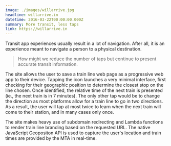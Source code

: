 ```yaml
---
image: ./images/willarrive.jpg
headline: willarrive.in
datetime: 2016-03-22T00:00:00.000Z
summary: More transit, less taps
link: https://willarrive.in
---
```

Transit app experiences usually result in a lot of navigation. After all, it is an experience meant to navigate a person to a physical destination. 

> How might we reduce the number of taps but continue to present accurate transit information.

The site allows the user to save a train line web page as a progressive web app to their device. Tapping the icon launches a very minimal interface, first checking for their geographic position to determine the closest stop on the line chosen. Once identified, the relative time of the next train is presented (ie., the next train is in 7 minutes). The only other tap would be to change the direction as most platforms allow for a train line to go in two directions. As a result, the user will tap at most twice to learn when the next train will come to their station, and in many cases only once.

The site makes heavy use of subdomain redirecting and Lambda functions to render train line branding based on the requested URL. The native JavaScript Geopositon API is used to capture the user's location and train times are provided by the MTA in real-time.
